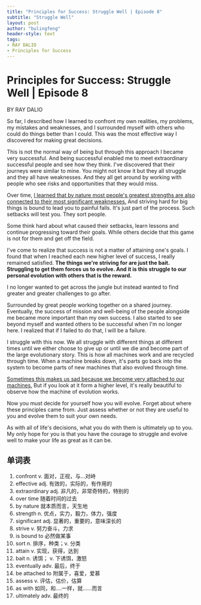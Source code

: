 ```yaml
---
title: "Principles for Success: Struggle Well | Episode 8"
subtitle: "Struggle Well"
layout: post
author: "bulingfeng"
header-style: text
tags:
- RAY DALIO
- Principles for Success
---
```


# Principles for Success: Struggle Well | Episode 8

BY RAY DALIO

So far, I described how I learned to confront my own realities, my problems, my mistakes and weaknesses, and I surrounded myself with others who could do things better than I could. This was the most effective way I discovered for making great decisions.

This is not the normal way of being but through this approach I became very successful. And being successful enabled me to meet extraordinary successful people and see how they think.  I've discovered that their journeys were similar to mine. You might not know it but they all struggle and they all have weaknesses. And they all get around by working with people who see risks and opportunities that they would miss.

Over time, <u>I learned that by nature most people's greatest strengths are also connected to their most significant weaknesses.</u> And striving hard for big things is bound to lead you to painful falls. It's just part of the process. Such setbacks will test you. They sort people.

Some think hard about what caused their setbacks, learn lessons and continue progressing toward their goals. While others decide that this game is not for them and get off the field.

I've come to realize that success is not a matter of attaining one's goals. I found that when I reached each new higher level of success, I really remained satisfied. **The things we're striving for are just the bait. Struggling to get them forces us to evolve. And it is this struggle to our personal evolution with others that is the reward.**

I no longer wanted to get across the jungle but instead wanted to find greater and greater challenges to go after.

Surrounded by great people working together on a shared journey. Eventually, the success of mission and well-being of the people alongside me became more important than my own success. I also started to see beyond myself and wanted others to be successful when I'm no longer here. I realized that if I failed to do that, I will be a failure. 

I struggle with this now. We all struggle with different things at different times until we either choose to give up or until we die and become part of the large evolutionary story. This is how all machines work and are recycled through time. When a machine breaks down, it's parts go back into the system to become parts of new machines that also evolved through time.

<u>Sometimes this makes us sad because we become very attached to our machines.</u> But if you look at it form a higher level, it's really beautiful to observe how the machine of evolution works.

Now you must decide for yourself how you will evolve. Forget about where these principles came from. Just assess whether or not they are useful to you and evolve them to suit your own needs.

As with all of life's decisions, what you do with them is ultimately up to you. My only hope for you is that you have the courage to struggle and evolve well to make your life as great as it can be.

## 单词表

1. confront v. 面对，正视，与...对峙
2. effective adj. 有效的，实际的，有作用的
3. extraordinary adj. 非凡的，非常奇特的，特别的
4. over time  随着时间的过去
5. by nature 就本质而言，天生地
6. strength n. 优点，实力，毅力，体力，强度
7. significant adj. 显著的，重要的，意味深长的
8. strive v. 努力奋斗，力求
9. is bound to 必然做某事
10. sort n. 排序，种类；v. 分类
11. attain v. 实现，获得，达到
12. bait n. 诱饵； v. 下诱饵，激怒
13. eventually adv. 最后，终于
14. be attached to 附属于，喜爱，爱慕
15. assess v. 评估，估价，估算
16. as with 如同，和....一样，就......而言
17. ultimately adv. 最终的